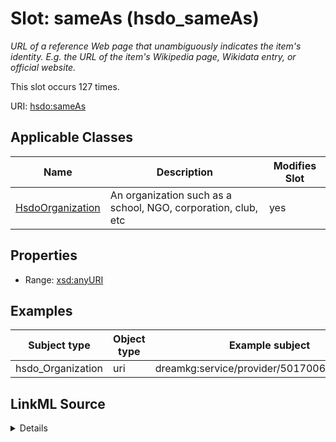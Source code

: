

# Slot: sameAs (hsdo_sameAs)


_URL of a reference Web page that unambiguously indicates the item's identity. E.g. the URL of the item's Wikipedia page, Wikidata entry, or official website._






This slot occurs 127 times.


URI: [hsdo:sameAs](http://schema.org/sameAs)



<!-- no inheritance hierarchy -->





## Applicable Classes

| Name | Description | Modifies Slot |
| --- | --- | --- |
| [HsdoOrganization](../classes/HsdoOrganization.md) | An organization such as a school, NGO, corporation, club, etc |  yes  |







## Properties

* Range: [xsd:anyURI](http://www.w3.org/2001/XMLSchema#anyURI)






## Examples

| Subject type | Object type | Example subject | Example object | Occurrences |
| --- | --- | --- | --- | --- |
| hsdo_Organization | uri | dreamkg:service/provider/5017006984921088 | https://www.facebook.com/sainthelenaparish | 127 |




## LinkML Source

<details>

```yaml
name: hsdo_sameAs
annotations:
  count:
    tag: count
    value: 127
description: URL of a reference Web page that unambiguously indicates the item's identity.
  E.g. the URL of the item's Wikipedia page, Wikidata entry, or official website.
title: sameAs
examples:
- description: hsdo_Organization→uri
  object:
    example_object: https://www.facebook.com/sainthelenaparish
    example_object_type: uri
    example_predicate: hsdo:sameAs
    example_subject: dreamkg:service/provider/5017006984921088
    example_subject_type: hsdo_Organization
from_schema: dream-kg
rank: 1000
slot_uri: hsdo:sameAs
alias: hsdo_sameAs
domain_of:
- hsdo_Organization
range: uri

```
</details>